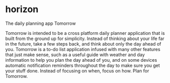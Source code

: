 # horizon
The daily planning app Tomorrow

Tomorrow is intended to be a cross platform daily planner application that is built from the ground up for simplicity. Instead of thinking about your life far in the future, take a few steps back, and think about only the day ahead of you. Tomorrow is a to-do list application infused with many other features that just make sense, such as a useful guide with weather and day information to help you plan the day ahead of you, and on some devices automatic notification reminders throughout the day to make sure you get your stuff done. Instead of focusing on when, focus on how. Plan for Tomorrow.
